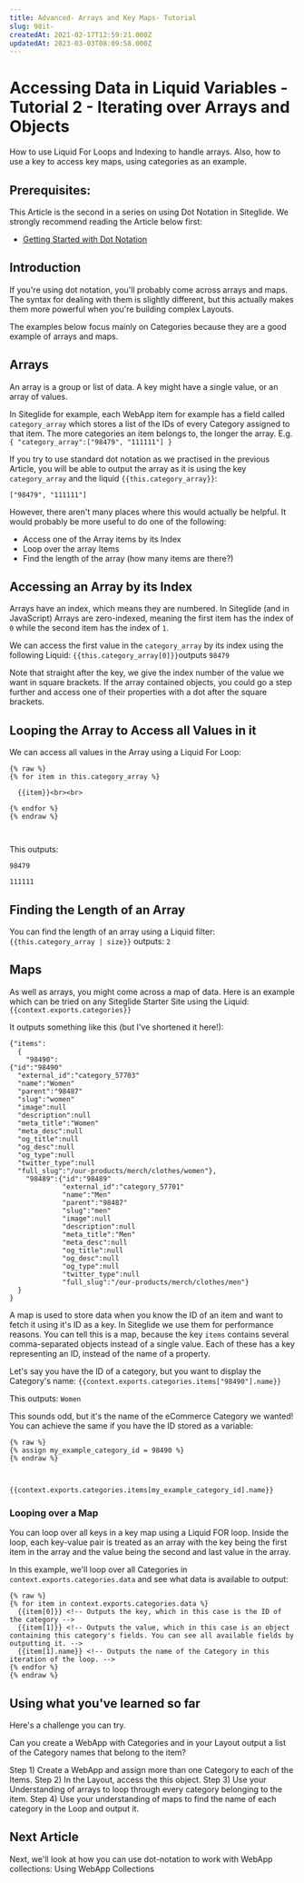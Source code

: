 ```yaml
---
title: Advanced- Arrays and Key Maps- Tutorial
slug: 98it-
createdAt: 2021-02-17T12:59:21.000Z
updatedAt: 2023-03-03T08:09:58.000Z
---
```


# Accessing Data in Liquid Variables - Tutorial 2 - Iterating over Arrays and Objects

How to use Liquid For Loops and Indexing to handle arrays. Also, how to use a key to access key maps, using categories as an example.

## Prerequisites:

This Article is the second in a series on using Dot Notation in Siteglide. We strongly recommend reading the Article below first:

* [Getting Started with Dot Notation](https://developers.siteglide.com/tutorial)

## Introduction

If you're using dot notation, you'll probably come across arrays and maps. The syntax for dealing with them is slightly different, but this actually makes them more powerful when you're building complex Layouts.

The examples below focus mainly on Categories because they are a good example of arrays and maps.

## Arrays

An array is a group or list of data. A key might have a single value, or an array of values.

In Siteglide for example, each WebApp item for example has a field called `category_array` which stores a list of the IDs of every Category assigned to that item. The more categories an item belongs to, the longer the array. E.g. `{ "category_array":["98479", "111111"] }`

If you try to use standard dot notation as we practised in the previous Article, you will be able to output the array as it is using the key `category_array` and the liquid `{{this.category_array}}`:

`["98479", "111111"]`

However, there aren't many places where this would actually be helpful. It would probably be more useful to do one of the following:

* Access one of the Array items by its Index
* Loop over the array Items
* Find the length of the array (how many items are there?)

## Accessing an Array by its Index

Arrays have an index, which means they are numbered. In Siteglide (and in JavaScript) Arrays are zero-indexed, meaning the first item has the index of `0` while the second item has the index of `1`.

We can access the first value in the `category_array` by its index using the following Liquid: `{{this.category_array[0]}}`outputs `98479`

Note that straight after the key, we give the index number of the value we want in square brackets. If the array contained objects, you could go a step further and access one of their properties with a dot after the square brackets.

## Looping the Array to Access all Values in it

We can access all values in the Array using a Liquid For Loop:

```liquid
{% raw %}
{% for item in this.category_array %}

  {{item}}<br><br>

{% endfor %}
{% endraw %}



```

This outputs:

```liquid
98479

111111

```

## Finding the Length of an Array

You can find the length of an array using a Liquid filter: `{{this.category_array | size}}` outputs: `2`

## Maps

As well as arrays, you might come across a map of data. Here is an example which can be tried on any Siteglide Starter Site using the Liquid: `{{context.exports.categories}}`

It outputs something like this (but I've shortened it here!):

```liquid
{"items":
  {
    "98490":
{"id":"98490"
  "external_id":"category_57703"
  "name":"Women"
  "parent":"98487"
  "slug":"women"
  "image":null
  "description":null
  "meta_title":"Women"
  "meta_desc":null
  "og_title":null
  "og_desc":null
  "og_type":null
  "twitter_type":null
  "full_slug":"/our-products/merch/clothes/women"},
    "98489":{"id":"98489"
             "external_id":"category_57701"
             "name":"Men"
             "parent":"98487"
             "slug":"men"
             "image":null
             "description":null
             "meta_title":"Men"
             "meta_desc":null
             "og_title":null
             "og_desc":null
             "og_type":null
             "twitter_type":null
             "full_slug":"/our-products/merch/clothes/men"}
  }
}

```

A map is used to store data when you know the ID of an item and want to fetch it using it's ID as a key. In Siteglide we use them for performance reasons. You can tell this is a map, because the key `items` contains several comma-separated objects instead of a single value. Each of these has a key representing an ID, instead of the name of a property.

Let's say you have the ID of a category, but you want to display the Category's name: `{{context.exports.categories.items["98490"].name}}`

This outputs: `Women`

This sounds odd, but it's the name of the eCommerce Category we wanted! You can achieve the same if you have the ID stored as a variable:

```liquid
{% raw %}
{% assign my_example_category_id = 98490 %}
{% endraw %}



{{context.exports.categories.items[my_example_category_id].name}}

```

### Looping over a Map

You can loop over all keys in a key map using a Liquid FOR loop. Inside the loop, each key-value pair is treated as an array with the key being the first item in the array and the value being the second and last value in the array.

In this example, we'll loop over all Categories in `context.exports.categories.data` and see what data is available to output:

```liquid
{% raw %}
{% for item in context.exports.categories.data %}
  {{item[0]}} <!-- Outputs the key, which in this case is the ID of the category -->
  {{item[1]}} <!-- Outputs the value, which in this case is an object containing this category's fields. You can see all available fields by outputting it. -->
  {{item[1].name}} <!-- Outputs the name of the Category in this iteration of the loop. -->
{% endfor %}
{% endraw %}
```

## Using what you've learned so far

Here's a challenge you can try.

Can you create a WebApp with Categories and in your Layout output a list of the Category names that belong to the item?

Step 1) Create a WebApp and assign more than one Category to each of the Items. Step 2) In the Layout, access the this object. Step 3) Use your Understanding of arrays to loop through every category belonging to the item. Step 4) Use your understanding of maps to find the name of each category in the Loop and output it.

## Next Article

Next, we'll look at how you can use dot-notation to work with WebApp collections: Using WebApp Collections
